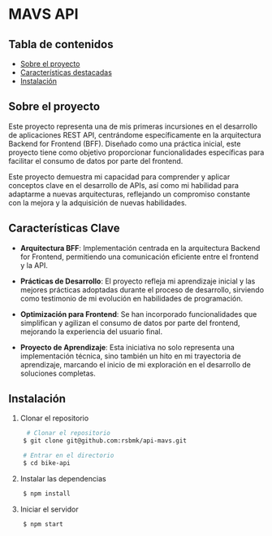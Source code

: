 # MAVS API

## Tabla de contenidos
* [Sobre el proyecto](#Sobre-el-proyecto)
* [Características destacadas](#Características-destacadas)
* [Instalación](#Instalación)

## Sobre el proyecto

Este proyecto representa una de mis primeras incursiones en el desarrollo de aplicaciones REST API, centrándome específicamente en la arquitectura Backend for Frontend (BFF). Diseñado como una práctica inicial, este proyecto tiene como objetivo proporcionar funcionalidades específicas para facilitar el consumo de datos por parte del frontend.

Este proyecto demuestra mi capacidad para comprender y aplicar conceptos clave en el desarrollo de APIs, así como mi habilidad para adaptarme a nuevas arquitecturas, reflejando un compromiso constante con la mejora y la adquisición de nuevas habilidades.

## Características Clave

- **Arquitectura BFF**: Implementación centrada en la arquitectura Backend for Frontend, permitiendo una comunicación eficiente entre el frontend y la API.

- **Prácticas de Desarrollo**: El proyecto refleja mi aprendizaje inicial y las mejores prácticas adoptadas durante el proceso de desarrollo, sirviendo como testimonio de mi evolución en habilidades de programación.

- **Optimización para Frontend**: Se han incorporado funcionalidades que simplifican y agilizan el consumo de datos por parte del frontend, mejorando la experiencia del usuario final.

- **Proyecto de Aprendizaje**: Esta iniciativa no solo representa una implementación técnica, sino también un hito en mi trayectoria de aprendizaje, marcando el inicio de mi exploración en el desarrollo de soluciones completas.

## Instalación

1. Clonar el repositorio
```bash
     # Clonar el repositorio
    $ git clone git@github.com:rsbmk/api-mavs.git

    # Entrar en el directorio
    $ cd bike-api
```

2. Instalar las dependencias
```bash
    $ npm install
```

3. Iniciar el servidor
```bash
    $ npm start
```

